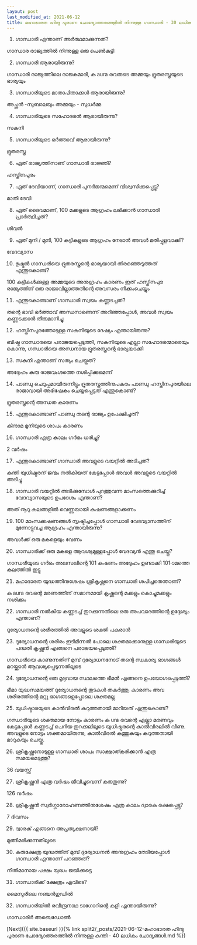 ```yaml
---
layout: post
last_modified_at: 2021-06-12
title: മഹാഭാരത ഹിന്ദു പുരാണ ചോദ്യോത്തരങ്ങളിൽ നിന്നുള്ള ഗാന്ധാരി - 30 ലധികം ചോദ്യങ്ങൾ
---
```


1) ഗാന്ധാരി എന്താണ് അർത്ഥമാക്കുന്നത്?

ഗാന്ധാര രാജ്യത്തിൽ നിന്നുള്ള ഒരു പെൺകുട്ടി

2) ഗാന്ധാരി ആരായിരുന്നു?

ഗാന്ധാരി രാജ്യത്തിലെ രാജകുമാരി, ക aura രവരുടെ അമ്മയും ദ്രുതരസ്ത്രയുടെ ഭാര്യയും


3) ഗാന്ധാരിയുടെ മാതാപിതാക്കൾ ആരായിരുന്നു?

അച്ഛൻ -സുബാലയും അമ്മയും - സുധർമ്മ

4) ഗാന്ധാരിയുടെ സഹോദരൻ ആരായിരുന്നു?

സകുനി

5) ഗാന്ധാരിയുടെ ഭർത്താവ് ആരായിരുന്നു?

ദ്രുതരസ്ത്ര

6) ഏത് രാജ്യത്തിനാണ് ഗാന്ധാരി രാജ്ഞി?

ഹസ്തിനപുരം

7) ഏത് ദേവിയാണ്, ഗാന്ധാരി പുനർജന്മമെന്ന് വിശ്വസിക്കപ്പെട്ടു?

മാതി ദേവി

 
8) ഏത് ദൈവമാണ്, 100 മക്കളുടെ ആഗ്രഹം ലഭിക്കാൻ ഗാന്ധാരി പ്രാർത്ഥിച്ചത്?

ശിവൻ

9) ഏത് മുനി / മുനി, 100 കുട്ടികളുടെ ആഗ്രഹം നേടാൻ അവൾ മതിപ്പുളവാക്കി?

വേദവ്യാസ

10) ഭുഷ്മൻ ഗാന്ധരിയെ ദ്രുതരസ്ത്രന്റെ ഭാര്യയായി തിരഞ്ഞെടുത്തത് എന്തുകൊണ്ട്?

100 കുട്ടികൾക്കുള്ള അമ്മയുടെ അനുഗ്രഹം കാരണം ഇത് ഹസ്തിനപുര രാജ്യത്തിന് ഒരു രാജാവില്ലാത്തതിന്റെ അവസരം നീക്കംചെയ്യും

11) എന്തുകൊണ്ടാണ് ഗാന്ധാരി സ്വയം കണ്ണടച്ചത്?

തന്റെ ഭാവി ഭർത്താവ് അന്ധനാണെന്ന് അറിഞ്ഞപ്പോൾ, അവൾ സ്വയം കണ്ണടക്കാൻ തീരുമാനിച്ചു

12) ഹസ്തിനപുരത്തോടുള്ള സകുനിയുടെ ദേഷ്യം എന്തായിരുന്നു?

ബിഷ്മ ഗാന്ധാരയെ പരാജയപ്പെടുത്തി, സകുനിയുടെ എല്ലാ സഹോദരന്മാരെയും കൊന്നു, ഗന്ധാരിയെ അന്ധനായ ദ്രുതരസ്ത്രന്റെ ഭാര്യയാക്കി

13) സകുനി എന്താണ് സത്യം ചെയ്തത്?

അദ്ദേഹം കുരു രാജവംശത്തെ നശിപ്പിക്കുമെന്ന്

14) പാണ്ഡു ചെറുപ്പമായിരുന്നിട്ടും ദ്രുതരസ്ത്രത്തിനുപകരം പാണ്ഡു ഹസ്തിനപുരയിലെ രാജാവായി അഭിഷേകം ചെയ്യപ്പെട്ടത് എന്തുകൊണ്ട്?

ദ്രുതരസ്ത്രന്റെ അന്ധത കാരണം

15) എന്തുകൊണ്ടാണ് പാണ്ഡു തന്റെ രാജ്യം ഉപേക്ഷിച്ചത്?

 കിന്ദാമ മുനിയുടെ ശാപം കാരണം

16) ഗാന്ധാരി എത്ര കാലം ഗർഭം ധരിച്ചു?

2 വർഷം

17) എന്തുകൊണ്ടാണ് ഗാന്ധാരി അവളുടെ വയറ്റിൽ അടിച്ചത്?

കുന്തി യുധിഷ്ഠരന് ജന്മം നൽകിയത് കേട്ടപ്പോൾ അവൾ അവളുടെ വയറ്റിൽ അടിച്ചു

18) ഗാന്ധാരി വയറ്റിൽ അടിക്കുമ്പോൾ പുറത്തുവന്ന മാംസത്തെക്കുറിച്ച് വേദവ്യാസയുടെ ഉപദേശം എന്താണ്?

അത് നൂറു കലങ്ങളിൽ വെണ്ണയായി കഷണങ്ങളാക്കണം

19) 100 മാംസക്കഷണങ്ങൾ സൃഷ്ടിച്ചപ്പോൾ ഗാന്ധാരി വേദവ്യാസത്തിന് മുന്നോട്ടുവച്ച ആഗ്രഹം എന്തായിരുന്നു?

അവൾക്ക് ഒരു മകളെയും വേണം

20) ഗാന്ധാരിക്ക് ഒരു മകളെ ആവശ്യമുള്ളപ്പോൾ വേദവ്യൻ എന്തു ചെയ്തു?

ഗാന്ധരിയുടെ ഗർഭം അലസലിന്റെ 101 കഷണം അദ്ദേഹം ഉണ്ടാക്കി 101-ാമത്തെ കലത്തിൽ ഇട്ടു

21) മഹാഭാരത യുദ്ധത്തിനുശേഷം ശ്രീകൃഷ്ണനെ ഗാന്ധാരി ശപിച്ചതെന്താണ്?

ക aura രവന്റെ മരണത്തിന് സമാനമായി കൃഷ്ണന്റെ മക്കളും കൊച്ചുമക്കളും നശിക്കും

22) ഗാന്ധാരി നൽകിയ കണ്ണടച്ച് തുറക്കുന്നതിലെ ഒരു അപവാദത്തിന്റെ ഉദ്ദേശ്യം എന്താണ്?

ദുര്യോധനന്റെ ശരീരത്തിൽ അവളുടെ ശക്തി പകരാൻ

23) ദുര്യോധനന്റെ ശരീരം ഇടിമിന്നൽ പോലെ ശക്തമാക്കാനുള്ള ഗാന്ധരിയുടെ പദ്ധതി കൃഷ്ണൻ എങ്ങനെ പരാജയപ്പെടുത്തി?

ഗാന്ധരിയെ കാണുന്നതിന് മുമ്പ് ദുര്യോധനനോട് തന്റെ സ്വകാര്യ ഭാഗങ്ങൾ മറയ്ക്കാൻ ആവശ്യപ്പെടുന്നതിലൂടെ

24) ദുര്യോധനന്റെ ഒരു മൃദുവായ സ്ഥലത്തെ ഭീമൻ എങ്ങനെ ഉപയോഗപ്പെടുത്തി?

ഭീമാ യുദ്ധസമയത്ത് ദുര്യോധനന്റെ തുടകൾ തകർത്തു, കാരണം അവ ശരീരത്തിന്റെ മറ്റു ഭാഗങ്ങളെപ്പോലെ ശക്തമല്ല

25) യുധിഷ്ഠാരയുടെ കാൽവിരൽ കറുത്തതായി മാറിയത് എന്തുകൊണ്ട്?

ഗന്ധാരിയുടെ ശക്തമായ നോട്ടം കാരണം ക ura രവന്റെ എല്ലാ മരണവും കേട്ടപ്പോൾ കണ്ണടച്ച് ചെറിയ തുറക്കലിലൂടെ യുധിഷ്ഠരന്റെ കാൽവിരലിൽ വീണു. അവളുടെ നോട്ടം ശക്തമായിരുന്നു, കാൽവിരൽ കത്തുകയും കറുത്തതായി മാറുകയും ചെയ്തു.

26) ശ്രീകൃഷ്ണനോടുള്ള ഗാന്ധാരി ശാപം സാക്ഷാത്കരിക്കാൻ എത്ര സമയമെടുത്തു?

36 വയസ്സ്

27) ശ്രീകൃഷ്ണൻ എത്ര വർഷം ജീവിച്ചുവെന്ന് കരുതുന്നു?

126 വർഷം

28) ശ്രീകൃഷ്ണൻ സ്വർഗ്ഗാരോഹണത്തിനുശേഷം എത്ര കാലം ദ്വാരക രക്ഷപ്പെട്ടു?

7 ദിവസം

29) ദ്വാരക് എങ്ങനെ അപ്രത്യക്ഷനായി?

മുങ്ങിമരിക്കുന്നതിലൂടെ

30) കുരുക്ഷേത്ര യുദ്ധത്തിന് മുമ്പ് ദുര്യോധനൻ അനുഗ്രഹം തേടിയപ്പോൾ ഗാന്ധാരി എന്താണ് പറഞ്ഞത്?

നീതിമാനായ പക്ഷം യുദ്ധം ജയിക്കട്ടെ

31) ഗാന്ധാരിക്ക് ക്ഷേത്രം എവിടെ?

മൈസൂരിലെ നഞ്ചൻഗുഡിൽ

32) ഗാന്ധാരിയിൽ രവീന്ദ്രനാഥ ടാഗോറിന്റെ കളി എന്തായിരുന്നു?

ഗാന്ധാരിർ അബെഡോൺ





[Next]({{ site.baseurl }}{% link  split2/_posts/2021-06-12-മഹാഭാരത ഹിന്ദു പുരാണ ചോദ്യോത്തരത്തിൽ നിന്നുള്ള കുന്തി - 40 ലധികം ചോദ്യങ്ങൾ.md %})


